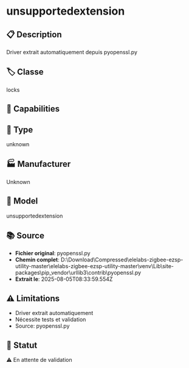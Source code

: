 # unsupportedextension

## 📋 Description
Driver extrait automatiquement depuis pyopenssl.py

## 🏷️ Classe
locks

## 🔧 Capabilities


## 📡 Type
unknown

## 🏭 Manufacturer
Unknown

## 📱 Model
unsupportedextension

## 📚 Source
- **Fichier original**: pyopenssl.py
- **Chemin complet**: D:\Download\Compressed\elelabs-zigbee-ezsp-utility-master\elelabs-zigbee-ezsp-utility-master\venv\Lib\site-packages\pip\_vendor\urllib3\contrib\pyopenssl.py
- **Extrait le**: 2025-08-05T08:33:59.554Z

## ⚠️ Limitations
- Driver extrait automatiquement
- Nécessite tests et validation
- Source: pyopenssl.py

## 🚀 Statut
⚠️ En attente de validation
